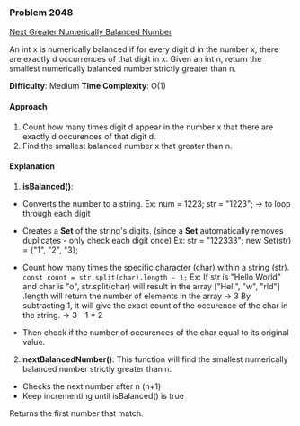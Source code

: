### Problem 2048
[Next Greater Numerically Balanced Number](https://leetcode.com/problems/next-greater-numerically-balanced-number/description/)

An int x is numerically balanced if for every digit d in the number x, there are exactly d occurrences of that digit in x.
Given an int n, return the smallest numerically balanced number strictly greater than n.

**Difficulty**: Medium
**Time Complexity**: O(1)

#### Approach
1. Count how many times digit d appear in the number x that there are exactly d occurences of that digit d.
2. Find the smallest balanced number x that greater than n.

#### Explanation
1. **isBalanced()**:
- Converts the number to a string.
Ex: 
num = 1223; 
str = "1223"; -> to loop through each digit

- Creates a **Set** of the string's digits.
(since a **Set** automatically removes duplicates - only check each digit once)
Ex:
str = "122333";
new Set(str) = {"1", "2", "3};

- Count how many times the specific character (char) within a string (str).
`const count = str.split(char).length - 1;`
Ex: 
If str is "Hello World" and char is "o", str.split(char) will result in the array ["Hell", "w", "rld"]
.length will return the number of elements in the array -> 3
By subtracting 1, it will give the exact count of the occurence of the char in the string. -> 3 - 1 = 2

- Then check if the number of occurences of the char equal to its original value.

2. **nextBalancedNumber()**:
This function will find the smallest numerically balanced number strictly greater than n.

- Checks the next number after n (n+1)
- Keep incrementing until isBalanced() is true

Returns the first number that match.